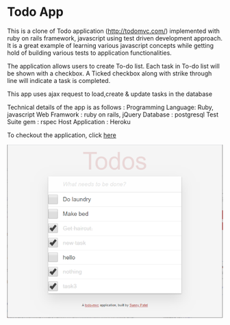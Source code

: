 # Todo App

This is a clone of Todo application (http://todomvc.com/)  implemented with ruby on rails framework, javascript using test driven development approach. It is a great example of learning various javascript concepts while getting hold of building various tests to application functionalities.  

The application allows users to create To-do list. Each task in To-do list will be shown with a checkbox. A Ticked checkbox along with strike through line will indicate a task is completed. 

This app uses ajax request to load,create & update tasks in the database   

Technical details of the app is as follows :
Programming Language: Ruby, javascript
Web Framwork : ruby on rails, jQuery
Database : postgresql
Test Suite gem : rspec
Host Application : Heroku

To checkout the application, click [here](https://todo-sunny-patel.herokuapp.com) 

<img src="screenshot.PNG" alt="Screenshot">

